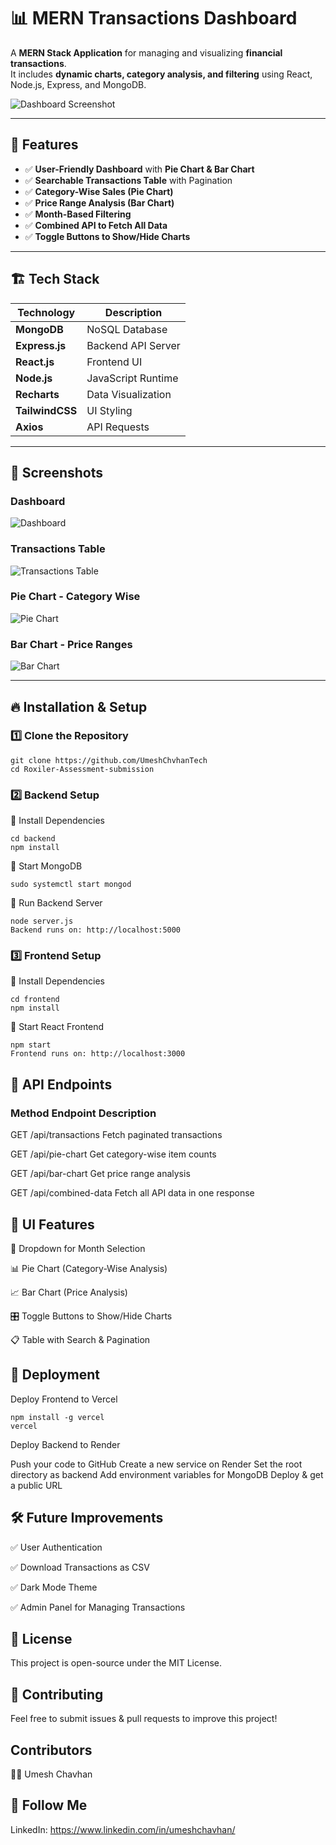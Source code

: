 
# 📊 MERN Transactions Dashboard

A **MERN Stack Application** for managing and visualizing **financial transactions**.  
It includes **dynamic charts, category analysis, and filtering** using React, Node.js, Express, and MongoDB.

![Dashboard Screenshot](./ScreenShots/Dashboard.png)

---

## 🚀 Features
- ✅ **User-Friendly Dashboard** with **Pie Chart & Bar Chart**
- ✅ **Searchable Transactions Table** with Pagination
- ✅ **Category-Wise Sales (Pie Chart)**
- ✅ **Price Range Analysis (Bar Chart)**
- ✅ **Month-Based Filtering**
- ✅ **Combined API to Fetch All Data**
- ✅ **Toggle Buttons to Show/Hide Charts**

---

## 🏗️ Tech Stack
| Technology    | Description |
|--------------|-------------|
| **MongoDB**  | NoSQL Database |
| **Express.js** | Backend API Server |
| **React.js**  | Frontend UI |
| **Node.js**   | JavaScript Runtime |
| **Recharts** | Data Visualization |
| **TailwindCSS** | UI Styling |
| **Axios**    | API Requests |

---

## 📸 Screenshots

### Dashboard
![Dashboard](./ScreenShots/Dashboard.png)

### Transactions Table
![Transactions Table](./ScreenShots/transactionTable.png)

### Pie Chart - Category Wise
![Pie Chart](./ScreenShots/piechart.png)

### Bar Chart - Price Ranges
![Bar Chart](ScreenShots/barchart.png)

---

## 🔥 Installation & Setup

### 1️⃣ Clone the Repository
```
git clone https://github.com/UmeshChvhanTech
cd Roxiler-Assessment-submission
```

### 2️⃣ Backend Setup
📌 Install Dependencies
```
cd backend
npm install
```
📌 Start MongoDB
```
sudo systemctl start mongod
```
📌 Run Backend Server
```
node server.js
Backend runs on: http://localhost:5000
```

### 3️⃣ Frontend Setup
📌 Install Dependencies
```
cd frontend
npm install
```
📌 Start React Frontend
```
npm start
Frontend runs on: http://localhost:3000
```
## 📡 API Endpoints

### Method	Endpoint	Description

GET	/api/transactions	Fetch paginated transactions

GET	/api/pie-chart	Get category-wise item counts

GET	/api/bar-chart	Get price range analysis

GET	/api/combined-data	Fetch all API data in one response

## 🎨 UI Features
 
🎯 Dropdown for Month Selection

📊 Pie Chart (Category-Wise Analysis)

📈 Bar Chart (Price Analysis)

🎛 Toggle Buttons to Show/Hide Charts

📋 Table with Search & Pagination


## 🚀 Deployment

Deploy Frontend to Vercel
```
npm install -g vercel
vercel
```

Deploy Backend to Render

Push your code to GitHub
Create a new service on Render
Set the root directory as backend
Add environment variables for MongoDB
Deploy & get a public URL

## 🛠 Future Improvements
✅ User Authentication

✅ Download Transactions as CSV

✅ Dark Mode Theme

✅ Admin Panel for Managing Transactions


## 📜 License
This project is open-source under the MIT License.

## 🤝 Contributing
Feel free to submit issues & pull requests to improve this project!

## Contributors
👨‍💻 Umesh Chavhan 

## 🔗 Follow Me
LinkedIn: https://www.linkedin.com/in/umeshchavhan/
